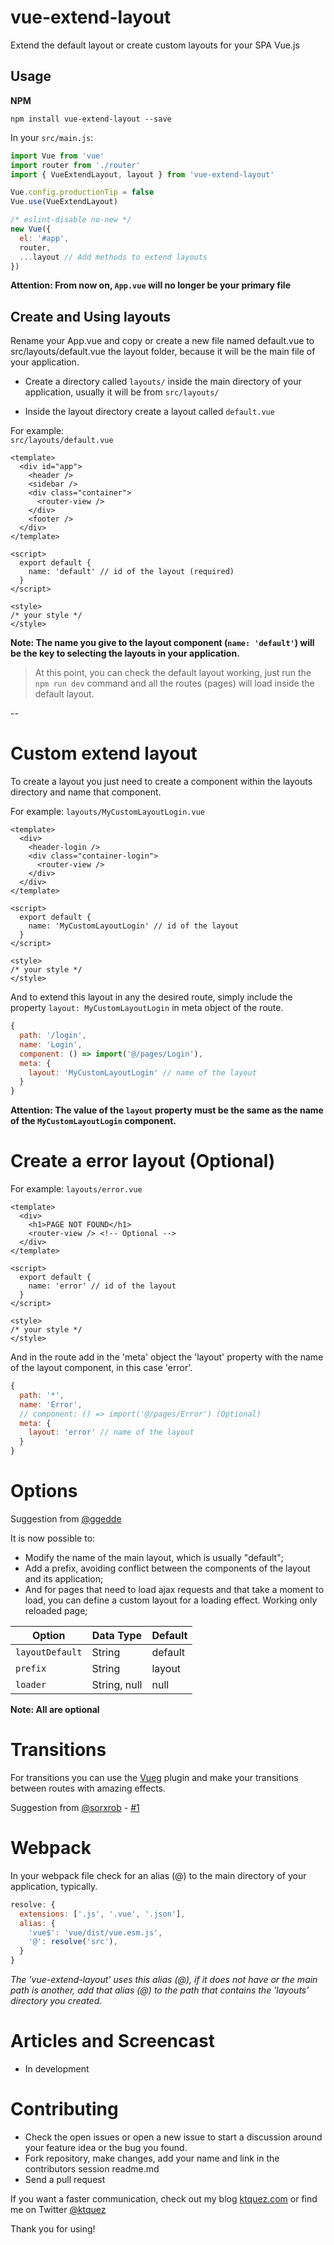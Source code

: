 # vue-extend-layout
Extend the default layout or create custom layouts for your SPA Vue.js

## Usage

**NPM**
```shell
npm install vue-extend-layout --save
```

In your `src/main.js`:
```javascript
import Vue from 'vue'
import router from './router'
import { VueExtendLayout, layout } from 'vue-extend-layout'

Vue.config.productionTip = false
Vue.use(VueExtendLayout)

/* eslint-disable no-new */
new Vue({
  el: '#app',
  router,
  ...layout // Add methods to extend layouts
})

```

**Attention: From now on, `App.vue` will no longer be your primary file**

## Create and Using layouts
Rename your App.vue and copy or create a new file named default.vue to src/layouts/default.vue the layout folder, because it will be the main file of your application.

- Create a directory called `layouts/` inside the main directory of your application, usually it will be from `src/layouts/`

- Inside the layout directory create a layout called `default.vue`  

For example:  
`src/layouts/default.vue`
```vue
<template>
  <div id="app">
    <header />
    <sidebar />
    <div class="container">
      <router-view />
    </div>
    <footer />
  </div>
</template>

<script>
  export default {
    name: 'default' // id of the layout (required)
  }
</script>

<style>
/* your style */
</style>
```

**Note: The name you give to the layout component (`name: 'default'`) will be the key to selecting the layouts in your application.**

> At this point, you can check the default layout working, just run the `npm run dev` command and all the routes (pages) will load inside the default layout.

--

# Custom extend layout
To create a layout you just need to create a component within the layouts directory and name that component.  

For example:
`layouts/MyCustomLayoutLogin.vue`

```vue
<template>
  <div>
    <header-login />
    <div class="container-login">
      <router-view />
    </div>
  </div>
</template>

<script>
  export default {
    name: 'MyCustomLayoutLogin' // id of the layout
  }
</script>

<style>
/* your style */
</style>
```

And to extend this layout in any the desired route, simply include the property `layout: MyCustomLayoutLogin` in meta object of the route.
```javascript
{
  path: '/login',
  name: 'Login',
  component: () => import('@/pages/Login'),
  meta: {
    layout: 'MyCustomLayoutLogin' // name of the layout
  }
}
```

**Attention: The value of the `layout` property must be the same as the name of the `MyCustomLayoutLogin` component.**

# Create a error layout (Optional)
For example:
`layouts/error.vue`

```vue
<template>
  <div>
    <h1>PAGE NOT FOUND</h1>
    <router-view /> <!-- Optional -->
  </div>
</template>

<script>
  export default {
    name: 'error' // id of the layout
  }
</script>

<style>
/* your style */
</style>
```

And in the route add in the 'meta' object the 'layout' property with the name of the layout component, in this case 'error'.
```javascript
{
  path: '*',
  name: 'Error',
  // component: () => import('@/pages/Error') (Optional)
  meta: {
    layout: 'error' // name of the layout
  }
}
```

# Options
Suggestion from [@ggedde](https://github.com/ggedde)

It is now possible to:  
- Modify the name of the main layout, which is usually "default";
- Add a prefix, avoiding conflict between the components of the layout and its application;
- And for pages that need to load ajax requests and that take a moment to load, you can define a custom layout for a loading effect. Working only reloaded page;

Option          | Data Type    | Default 
--------------- | ------------ | ---------
`layoutDefault` | String       | default
`prefix`        | String       | layout 
`loader`        | String, null | null 

**Note: All are optional**

# Transitions
For transitions you can use the [Vueg](https://github.com/jaweii/vueg) plugin and make your transitions between routes with amazing effects.

Suggestion from [@sorxrob](https://github.com/sorxrob) - [#1](https://github.com/ktquez/vue-extend-layout/issues/1#issuecomment-370220929)


# Webpack
In your webpack file check for an alias (@) to the main directory of your application, typically.
```javascript
resolve: {
  extensions: ['.js', '.vue', '.json'],
  alias: {
    'vue$': 'vue/dist/vue.esm.js',
    '@': resolve('src'),
  }
}
```

*The 'vue-extend-layout' uses this alias (@), if it does not have or the main path is another, add that alias (@) to the path that contains the 'layouts' directory you created.*

# Articles and Screencast

- In development

# Contributing

- Check the open issues or open a new issue to start a discussion around your feature idea or the bug you found.
- Fork repository, make changes, add your name and link in the contributors session readme.md
- Send a pull request

If you want a faster communication, check out my blog [ktquez.com](https://ktquez.com) or find me on Twitter [@ktquez](https://twitter.com/ktquez)

Thank you for using!
